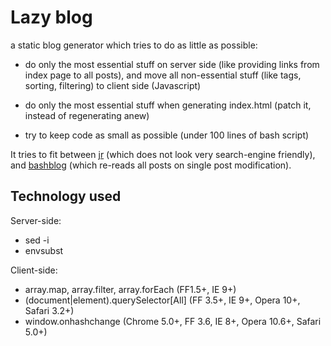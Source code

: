Lazy blog
=========

a static blog generator which tries to do as little as possible:

* do only the most essential stuff on server side
  (like providing links from index page to all posts),
  and move all non-essential stuff (like tags, sorting, filtering)
  to client side (Javascript)

* do only the most essential stuff when generating index.html
  (patch it, instead of regenerating anew)

* try to keep code as small as possible
  (under 100 lines of bash script)

It tries to fit between [jr][]
(which does not look very search-engine friendly),
and [bashblog][] (which re-reads all posts on single post modification).

[jr]: http://xeoncross.github.io/jr/
[bashblog]: https://github.com/cfenollosa/bashblog

Technology used
---------------

Server-side:
* sed -i
* envsubst

Client-side:
* array.map, array.filter, array.forEach (FF1.5+, IE 9+)
* (document|element).querySelector\[All\] (FF 3.5+, IE 9+, Opera 10+, Safari 3.2+)
* window.onhashchange (Chrome 5.0+, FF 3.6, IE 8+, Opera 10.6+, Safari 5.0+)
